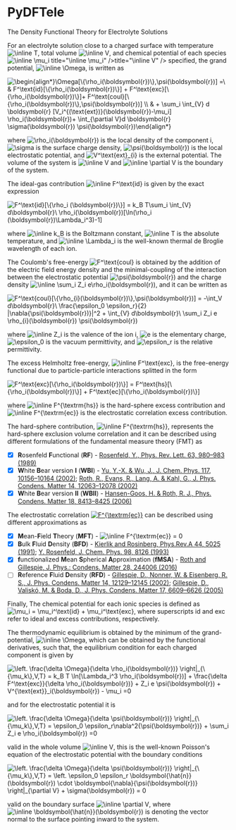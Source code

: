 # PyDFTele
The Density Functional Theory for Electrolyte Solutions

For an electrolyte solution close to a charged surface with temperature <img src="https://latex.codecogs.com/svg.image?\inline&space;T" title="\inline T" />, total volume <img src="https://latex.codecogs.com/svg.image?\inline&space;V" title="\inline V" />, and chemical potential of each species <img src="https://latex.codecogs.com/svg.image?\inline&space;\mu_i" title="\inline \mu_i" /> title="\inline \mu_i" />title="\inline V" /> specified, the grand potential, <img src="https://latex.codecogs.com/svg.image?\inline&space;\Omega" title="\inline \Omega" />, is written as

<img src="https://latex.codecogs.com/svg.image?\begin{align*}\Omega[\{\rho_i(\boldsymbol{r})\},\psi(\boldsymbol{r})]&space;=\&space;&&space;F^\text{id}[\{\rho_i(\boldsymbol{r})\}]&space;&plus;&space;F^\text{exc}[\{\rho_i(\boldsymbol{r})\}]&plus;&space;F^\text{coul}[\{\rho_i(\boldsymbol{r})\},\psi(\boldsymbol{r})]&space;\\&space;&&space;&plus;&space;\sum_i&space;\int_{V}&space;d&space;\boldsymbol{r}&space;&space;[V_i^{(\text{ext})}(\boldsymbol{r})-\mu_i]&space;\rho_i(\boldsymbol{r})&plus;&space;\int_{\partial&space;V}d&space;\boldsymbol{r}&space;\sigma(\boldsymbol{r})&space;\psi(\boldsymbol{r})\end{align*}" title="\begin{align*}\Omega[\{\rho_i(\boldsymbol{r})\},\psi(\boldsymbol{r})] =\ & F^\text{id}[\{\rho_i(\boldsymbol{r})\}] + F^\text{exc}[\{\rho_i(\boldsymbol{r})\}]+ F^\text{coul}[\{\rho_i(\boldsymbol{r})\},\psi(\boldsymbol{r})] \\ & + \sum_i \int_{V} d \boldsymbol{r} [V_i^{(\text{ext})}(\boldsymbol{r})-\mu_i] \rho_i(\boldsymbol{r})+ \int_{\partial V}d \boldsymbol{r} \sigma(\boldsymbol{r}) \psi(\boldsymbol{r})\end{align*}" />

where <img src="https://latex.codecogs.com/svg.image?\rho_i(\boldsymbol{r})" title="\rho_i(\boldsymbol{r})" /> is the local density of the component i, <img src="https://latex.codecogs.com/svg.image?\sigma" title="\sigma" /> is the surface charge density, <img src="https://latex.codecogs.com/svg.image?\psi(\boldsymbol{r})" title="\psi(\boldsymbol{r})" /> is the local electrostatic potential, and <img src="https://latex.codecogs.com/svg.image?V^\text{ext}_{i}" title="V^\text{ext}_{i}" /> is the external potential. The volume of the system is <img src="https://latex.codecogs.com/svg.image?\inline&space;V&space;" title="\inline V " /> and <img src="https://latex.codecogs.com/svg.image?\inline&space;\partial&space;V&space;" title="\inline \partial V " /> is the boundary of the system. 

The ideal-gas contribution <img src="https://latex.codecogs.com/svg.image?\inline&space;F^\text{id}" title="\inline F^\text{id}" /> is given by the exact expression

<img src="https://latex.codecogs.com/svg.image?F^\text{id}[\{\rho_i&space;(\boldsymbol{r})\}]&space;=&space;k_B&space;T\sum_i&space;\int_{V}&space;d\boldsymbol{r}\&space;\rho_i(\boldsymbol{r})[\ln(\rho_i&space;(\boldsymbol{r})\Lambda_i^3)-1]" title="F^\text{id}[\{\rho_i (\boldsymbol{r})\}] = k_B T\sum_i \int_{V} d\boldsymbol{r}\ \rho_i(\boldsymbol{r})[\ln(\rho_i (\boldsymbol{r})\Lambda_i^3)-1]" />

where <img src="https://latex.codecogs.com/svg.image?\inline&space;k_B" title="\inline k_B" /> is the Boltzmann constant, <img src="https://latex.codecogs.com/svg.image?\inline&space;T" title="\inline T" /> is the absolute temperature, and <img src="https://latex.codecogs.com/svg.image?\inline&space;\Lambda_i" title="\inline \Lambda_i" /> is the well-known thermal de Broglie wavelength of each ion.

The Coulomb's free-energy <img src="https://latex.codecogs.com/svg.image?F^\text{coul}" title="F^\text{coul}" /> is obtained by the addition of the electric field energy density and the minimal-coupling of the interaction between the electrostatic potential <img src="https://latex.codecogs.com/svg.image?\psi(\boldsymbol{r})" title="\psi(\boldsymbol{r})" /> and the charge density <img src="https://latex.codecogs.com/svg.image?\inline&space;\sum_i&space;Z_i&space;e\rho_i(\boldsymbol{r})" title="\inline \sum_i Z_i e\rho_i(\boldsymbol{r})" />, and it can be written as 

<img src="https://latex.codecogs.com/svg.image?F^\text{coul}[\{\rho_{i}(\boldsymbol{r})\},\psi(\boldsymbol{r})]&space;=&space;-\int_V&space;d\boldsymbol{r}\&space;\frac{\epsilon_0&space;\epsilon_r}{2}&space;|\nabla{\psi(\boldsymbol{r})}|^2&space;&plus;&space;\int_{V}&space;d\boldsymbol{r}\&space;\sum_i&space;Z_i&space;e&space;\rho_{i}(\boldsymbol{r})&space;\psi(\boldsymbol{r})" title="F^\text{coul}[\{\rho_{i}(\boldsymbol{r})\},\psi(\boldsymbol{r})] = -\int_V d\boldsymbol{r}\ \frac{\epsilon_0 \epsilon_r}{2} |\nabla{\psi(\boldsymbol{r})}|^2 + \int_{V} d\boldsymbol{r}\ \sum_i Z_i e \rho_{i}(\boldsymbol{r}) \psi(\boldsymbol{r})" />

where <img src="https://latex.codecogs.com/svg.image?\inline&space;Z_i" title="\inline Z_i" /> is the valence of the ion i, <img src="https://latex.codecogs.com/svg.image?e" title="e" /> is the elementary charge, <img src="https://latex.codecogs.com/svg.image?\epsilon_0" title="\epsilon_0" /> is the vacuum permittivity, and <img src="https://latex.codecogs.com/svg.image?\epsilon_r" title="\epsilon_r" /> is the relative permittivity.

The excess Helmholtz free-energy, <img src="https://latex.codecogs.com/svg.image?\inline&space;F^\text{exc}" title="\inline F^\text{exc}" />, is the free-energy functional due to particle-particle interactions splitted in the form

<img src="https://latex.codecogs.com/svg.image?F^\text{exc}[\{\rho_i(\boldsymbol{r})\}]&space;=&space;F^\text{hs}[\{\rho_i(\boldsymbol{r})\}]&space;&plus;&space;F^\text{ec}[\{\rho_i(\boldsymbol{r})\}]" title="F^\text{exc}[\{\rho_i(\boldsymbol{r})\}] = F^\text{hs}[\{\rho_i(\boldsymbol{r})\}] + F^\text{ec}[\{\rho_i(\boldsymbol{r})\}]" />

where <img src="https://latex.codecogs.com/svg.image?\inline&space;F^{\textrm{hs}}" title="\inline F^{\textrm{hs}}" /> is the hard-sphere excess contribution and <img src="https://latex.codecogs.com/svg.image?\inline&space;F^{\textrm{ec}}" title="\inline F^{\textrm{ec}}" /> is the electrostatic correlation excess contribution. 

The hard-sphere contribution, <img src="https://latex.codecogs.com/svg.image?\inline&space;F^{\textrm{hs}}" title="\inline F^{\textrm{hs}}" />, represents the hard-sphere exclusion volume correlation and it can be described using different formulations of the fundamental measure theory (FMT) as

- [x] **R**osenfeld **F**unctional (**RF**) - [Rosenfeld, Y., Phys. Rev. Lett. 63, 980–983 (1989)](https://link.aps.org/doi/10.1103/PhysRevLett.63.980)
- [x] **W**hite **B**ear version **I** (**WBI**) - [Yu, Y.-X. & Wu, J., J. Chem. Phys. 117, 10156–10164 (2002)](http://aip.scitation.org/doi/10.1063/1.1520530); [Roth, R., Evans, R., Lang, A. & Kahl, G., J. Phys. Condens. Matter 14, 12063–12078 (2002)](https://iopscience.iop.org/article/10.1088/0953-8984/14/46/313)
- [x] **W**hite **B**ear version **II** (**WBII**) - [Hansen-Goos, H. & Roth, R. J., Phys. Condens. Matter 18, 8413–8425 (2006)](https://iopscience.iop.org/article/10.1088/0953-8984/18/37/002)

The electrostatic correlation <a href="https://latex.codecogs.com/gif.latex?F%5E%5Ctext%7Bec%7D" target="_blank"><img src="https://latex.codecogs.com/gif.latex?F%5E%5Ctext%7Bec%7D" title="F^{\textrm{ec}}" /></a> can be described using different approximations as
- [x] **M**ean-**F**ield **T**heory (**MFT**) - <img src="https://latex.codecogs.com/svg.image?\inline&space;F^{\textrm{ec}}&space;=&space;0" title="\inline F^{\textrm{ec}} = 0" />
- [x] **B**ulk **F**luid **D**ensity (**BFD**) - [Kierlik and Rosinberg, Phys.Rev.A 44, 5025 (1991)](https://doi.org/10.1103/PhysRevA.44.5025); [Y. Rosenfeld, J. Chem. Phys. 98, 8126 (1993)](https://doi.org/10.1063/1.464569)
- [x] **f**unctionalized **M**ean **S**pherical **A**pproximation (**fMSA**) - [Roth and Gillespie, J. Phys.: Condens. Matter 28, 244006 (2016)](https://doi.org/10.1088/0953-8984/28/24/244006)
- [ ] **R**eference **F**luid **D**ensity (**RFD**) - [Gillespie, D., Nonner, W. & Eisenberg, R. S., J. Phys. Condens. Matter 14, 12129–12145 (2002)](https://iopscience.iop.org/article/10.1088/0953-8984/14/46/317); [Gillespie, D., Valiskó, M. & Boda, D., J. Phys. Condens. Matter 17, 6609–6626 (2005)](https://iopscience.iop.org/article/10.1088/0953-8984/17/42/002)

Finally, The chemical potential for each ionic species is defined as <img src="https://latex.codecogs.com/svg.image?\mu_i&space;=&space;\mu_i^\text{id}&space;&plus;&space;\mu_i^\text{exc}" title="\mu_i = \mu_i^\text{id} + \mu_i^\text{exc}" />, where superscripts id and exc refer to ideal and excess contributions, respectively.

The thermodynamic equilibrium is obtained by the minimum of the grand-potential, <img src="https://latex.codecogs.com/svg.image?\inline&space;\Omega" title="\inline \Omega" />, which can be obtained by the functional derivatives, such that, the equilibrium condition for each charged component is given by 

<img src="https://latex.codecogs.com/svg.image?&space;\left.&space;\frac{\delta&space;\Omega}{\delta&space;\rho_i(\boldsymbol{r})}&space;\right|_{\{\mu_k\},V,T}&space;=&space;k_B&space;T&space;\ln[\Lambda_i^3&space;\rho_i(\boldsymbol{r})]&space;&plus;&space;\frac{\delta&space;F^\text{exc}}{\delta&space;\rho_i(\boldsymbol{r})}&space;&plus;&space;Z_i&space;e&space;\psi(\boldsymbol{r})&space;&plus;&space;&space;V^{\text{ext}}_i(\boldsymbol{r})&space;&space;-&space;\mu_i&space;=0" title=" \left. \frac{\delta \Omega}{\delta \rho_i(\boldsymbol{r})} \right|_{\{\mu_k\},V,T} = k_B T \ln[\Lambda_i^3 \rho_i(\boldsymbol{r})] + \frac{\delta F^\text{exc}}{\delta \rho_i(\boldsymbol{r})} + Z_i e \psi(\boldsymbol{r}) + V^{\text{ext}}_i(\boldsymbol{r}) - \mu_i =0" />

and for the electrostatic potential it is 

<img src="https://latex.codecogs.com/svg.image?&space;\left.&space;\frac{\delta&space;\Omega}{\delta&space;\psi(\boldsymbol{r})}&space;\right|_{\{\mu_k\},V,T}&space;=&space;\epsilon_0&space;\epsilon_r\nabla^2{\psi(\boldsymbol{r})}&space;&plus;&space;\sum_i&space;Z_i&space;e&space;\rho_i(\boldsymbol{r})&space;=0" title=" \left. \frac{\delta \Omega}{\delta \psi(\boldsymbol{r})} \right|_{\{\mu_k\},V,T} = \epsilon_0 \epsilon_r\nabla^2{\psi(\boldsymbol{r})} + \sum_i Z_i e \rho_i(\boldsymbol{r}) =0" />

valid in the whole volume <img src="https://latex.codecogs.com/svg.image?\inline&space;V&space;" title="\inline V " />, this is the well-known Poisson's equation of the electrostatic potential with the boundary conditions

<img src="https://latex.codecogs.com/svg.image?\left.&space;\frac{\delta&space;\Omega}{\delta&space;\psi(\boldsymbol{r})}&space;\right|_{\{\mu_k\},V,T}&space;=&space;\left.&space;\epsilon_0&space;\epsilon_r&space;\boldsymbol{\hat{n}}(\boldsymbol{r})&space;\cdot&space;\boldsymbol{\nabla}{\psi(\boldsymbol{r})}&space;\right|_{\partial&space;V}&space;&plus;&space;\sigma(\boldsymbol{r})&space;=&space;0" title="\left. \frac{\delta \Omega}{\delta \psi(\boldsymbol{r})} \right|_{\{\mu_k\},V,T} = \left. \epsilon_0 \epsilon_r \boldsymbol{\hat{n}}(\boldsymbol{r}) \cdot \boldsymbol{\nabla}{\psi(\boldsymbol{r})} \right|_{\partial V} + \sigma(\boldsymbol{r}) = 0" />

valid on the boundary surface <img src="https://latex.codecogs.com/svg.image?\inline&space;\partial&space;V&space;" title="\inline \partial V " />, where <img src="https://latex.codecogs.com/svg.image?\inline&space;\boldsymbol{\hat{n}}(\boldsymbol{r})" title="\inline \boldsymbol{\hat{n}}(\boldsymbol{r})" /> is denoting the vector normal to the surface pointing inward to the system.